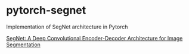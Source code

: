 # pytorch-segnet

Implementation of SegNet architecture in Pytorch

[SegNet: A Deep Convolutional Encoder-Decoder Architecture for Image Segmentation](https://arxiv.org/abs/1511.00561)
